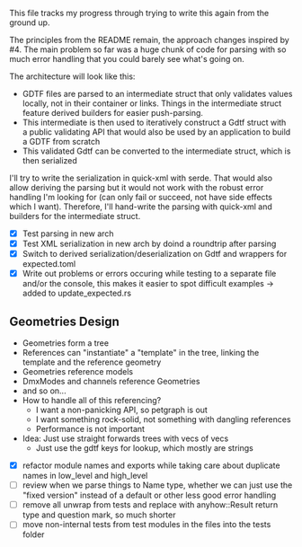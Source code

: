 This file tracks my progress through trying to write this again from the ground up. 

The principles from the README remain, the approach changes inspired by #4. The
main problem so far was a huge chunk of code for parsing with so much error
handling that you could barely see what's going on.

The architecture will look like this:
- GDTF files are parsed to an intermediate struct that only validates values
  locally, not in their container or links. Things in the intermediate struct
  feature derived builders for easier push-parsing.
- This intermediate is then used to iteratively construct a Gdtf struct with a
  public validating API that would also be used by an application to build a
  GDTF from scratch
- This validated Gdtf can be converted to the intermediate struct, which is then serialized

I'll try to write the serialization in quick-xml with serde. That would also
allow deriving the parsing but it would not work with the robust error handling
I'm looking for (can only fail or succeed, not have side effects which I want).
Therefore, I'll hand-write the parsing with quick-xml and builders for the
intermediate struct.

- [x] Test parsing in new arch
- [x] Test XML serialization in new arch by doind a roundtrip after parsing
- [x] Switch to derived serialization/deserialization on Gdtf and wrappers for expected.toml
- [x] Write out problems or errors occuring while testing to a separate file and/or the console, this makes it easier to spot difficult examples -> added to update_expected.rs

## Geometries Design

- Geometries form a tree
- References can "instantiate" a "template" in the tree, linking the template and the reference geometry
- Geometries reference models
- DmxModes and channels reference Geometries
- and so on...
- How to handle all of this referencing?
  - I want a non-panicking API, so petgraph is out
  - I want something rock-solid, not something with dangling references
  - Performance is not important
- Idea: Just use straight forwards trees with vecs of vecs
  - Just use the gdtf keys for lookup, which mostly are strings
- [x] refactor module names and exports while taking care about duplicate names in low_level and high_level
- [ ] review when we parse things to Name type, whether we can just use the "fixed version" instead of a default or other less good error handling
- [ ] remove all unwrap from tests and replace with anyhow::Result return type and question mark, so much shorter
- [ ] move non-internal tests from test modules in the files into the tests folder